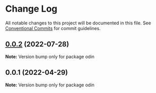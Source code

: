 # Change Log

All notable changes to this project will be documented in this file.
See [Conventional Commits](https://conventionalcommits.org) for commit guidelines.

## [0.0.2](https://github.com/mooncoo/odin-hooks/compare/odin-v0.0.1...odin-v0.0.2) (2022-07-28)

**Note:** Version bump only for package odin





## 0.0.1 (2022-04-29)

**Note:** Version bump only for package odin
